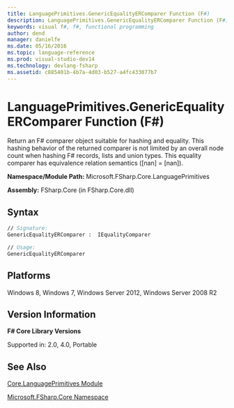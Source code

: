 ```yaml
---
title: LanguagePrimitives.GenericEqualityERComparer Function (F#)
description: LanguagePrimitives.GenericEqualityERComparer Function (F#)
keywords: visual f#, f#, functional programming
author: dend
manager: danielfe
ms.date: 05/16/2016
ms.topic: language-reference
ms.prod: visual-studio-dev14
ms.technology: devlang-fsharp
ms.assetid: c885401b-4b7a-4d03-b527-a4fc433077b7 
---
```


# LanguagePrimitives.GenericEqualityERComparer Function (F#)

Return an F# comparer object suitable for hashing and equality. This hashing behavior of the returned comparer is not limited by an overall node count when hashing F# records, lists and union types. This equality comparer has equivalence relation semantics ([nan] = [nan]).

**Namespace/Module Path:** Microsoft.FSharp.Core.LanguagePrimitives

**Assembly:** FSharp.Core (in FSharp.Core.dll)


## Syntax

```fsharp
// Signature:
GenericEqualityERComparer :  IEqualityComparer

// Usage:
GenericEqualityERComparer
```

## Platforms
Windows 8, Windows 7, Windows Server 2012, Windows Server 2008 R2


## Version Information
**F# Core Library Versions**

Supported in: 2.0, 4.0, Portable

## See Also
[Core.LanguagePrimitives Module](Core.LanguagePrimitives-Module-%5BFSharp%5D.md)

[Microsoft.FSharp.Core Namespace](Microsoft.FSharp.Core-Namespace-%5BFSharp%5D.md)